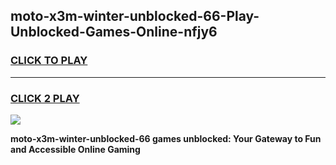 
## moto-x3m-winter-unblocked-66-Play-Unblocked-Games-Online-nfjy6
<h3>
<a href="https://premium76.site?title=moto-x3m-winter-unblocked-66&ref=24A">CLICK TO PLAY</a></h3>
<hr>

<h3>
<a href="https://premium76.site?title=moto-x3m-winter-unblocked-66&ref=24A">CLICK 2 PLAY</a>
  
</h3>

<a href="https://premium76.site?title=moto-x3m-winter-unblocked-66&ref=24A"><img src="https://clearcache.store/games.png"></a>


**moto-x3m-winter-unblocked-66 games unblocked: Your Gateway to Fun and Accessible Online Gaming**
